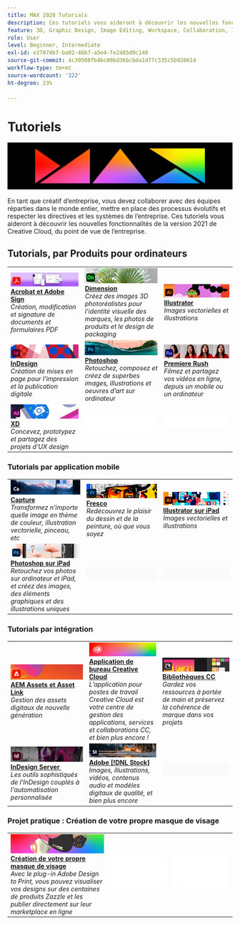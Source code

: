 ```yaml
---
title: MAX 2020 Tutorials
description: Ces tutoriels vous aideront à découvrir les nouvelles fonctionnalités de la version 2021 de Creative Cloud, d’un point de vue professionnel
feature: 3D, Graphic Design, Image Editing, Workspace, Collaboration, Integrations
role: User
level: Beginner, Intermediate
exl-id: e27874b7-ba02-46b7-a5e4-fe2485d9c148
source-git-commit: 4c30508fb4bc09bd36bcbda1d77c335c5b928614
workflow-type: tm+mt
source-wordcount: '322'
ht-degree: 23%

---
```


# Tutoriels

![Image héros Max 2020](../assets/MAX.jpg)

En tant que créatif d’entreprise, vous devez collaborer avec des équipes réparties dans le monde entier, mettre en place des processus évolutifs et respecter les directives et les systèmes de l’entreprise. Ces tutoriels vous aideront à découvrir les nouvelles fonctionnalités de la version 2021 de Creative Cloud, du point de vue de l’entreprise.

## Tutorials, par Produits pour ordinateurs

<table style="table-layout:fixed">
<tr>
 <td>
    <a href="acrobat-sign.md">
      <img alt="Acrobat et Adobe Sign" src="../assets/DC.jpg" />
    </a>
    <div>
    <a href="acrobat-sign.md"><strong>Acrobat et Adobe Sign</strong></a>
    </div>
    <em>Création, modification et signature de documents et formulaires PDF</em>
    <br>
  </td>
  <td>
    <a href="dimension.md">
      <img alt="Dimension" src="../assets/Dimenio.jpg" />
    </a>
    <div>
    <a href="dimension.md"><strong>Dimension</strong></a>
    </div>
    <em>Créez des images 3D photoréalistes pour l'identité visuelle des marques, les photos de produits et le design de packaging</em>
    <br>
  </td>
  <td>
    <a href="illustrator.md">
      <img alt="Illustrator" src="../assets/Illustrator.jpg" />
    </a>
    <div>
    <a href="illustrator.md"><strong>Illustrator</strong></a>
    </div>
    <em>Images vectorielles et illustrations</em>
    <br>
  </td>
</tr>
<tr>
 <td>
    <a href="indesign.md">
      <img alt="InDesign" src="../assets/InDesign.jpg" />
    </a>
    <div>
    <a href="indesign.md"><strong>InDesign</strong></a>
    </div>
    <em>Création de mises en page pour l'impression et la publication digitale</em>
    <br>
  </td>
  <td>
    <a href="photoshop.md">
      <img alt="Photoshop" src="../assets/Photoshop.jpg" />
    </a>
    <div>
    <a href="photoshop.md"><strong>Photoshop</strong></a>
    </div>
    <em>Retouchez, composez et créez de superbes images, illustrations et oeuvres d’art sur ordinateur</em>
    <br>
  </td>
  <td>
    <a href="rush.md">
      <img alt="Premiere Rush" src="../assets/Rush.jpg" />
    </a>
    <div>
    <a href="rush.md"><strong>Premiere Rush</strong></a>
    </div>
    <em>Filmez et partagez vos vidéos en ligne, depuis un mobile ou un ordinateur</em>
    <br>
  </td>
</tr>
<tr>
 <td>
    <a href="xd.md">
      <img alt="XD" src="../assets/XD.jpg" />
    </a>
    <div>
    <a href="xd.md"><strong>XD</strong></a>
    </div>
    <em>Concevez, prototypez et partagez des projets d’UX design</em>
    <br>
  </td>
  <td>
    <img alt="Espaceur" src="../assets/WhiteBanner_Spacer.png" />
    <div>
    <br>
  </td>
  <td>
    <img alt="Espaceur" src="../assets/WhiteBanner_Spacer.png" />
    <div>
    <br>
  </td>
</tr>
</table>

### Tutorials par application mobile

<table style="table-layout:fixed">
<tr>
 <td>
    <a href="capture.md">
      <img alt="Capture" src="../assets/Capture.jpg" />
    </a>
    <div>
    <a href="capture.md"><strong>Capture</strong></a>
    </div>
    <em>Transformez n’importe quelle image en thème de couleur, illustration vectorielle, pinceau, etc</em>
    <br>
  </td>
  <td>
    <a href="fresco.md">
      <img alt="Fresco" src="../assets/Fresco.jpg" />
    </a>
    <div>
    <a href="fresco.md"><strong>Fresco</strong></a>
    </div>
    <em>Redécouvrez le plaisir du dessin et de la peinture, où que vous soyez</em>
    <br>
  </td>
  <td>
    <a href="illustratoripad.md">
      <img alt="Illustrator sur iPad" src="../assets/AIoniPad.jpg" />
    </a>
    <div>
    <a href="illustratoripad.md"><strong>Illustrator sur iPad</strong></a>
    </div>
    <em>Images vectorielles et illustrations</em>
    <br>
  </td>
</tr>
<tr>
 <td>
    <a href="photoshopipad.md">
      <img alt="Photoshop sur iPad" src="../assets/PSoniPad.jpg" />
    </a>
    <div>
    <a href="photoshopipad.md"><strong>Photoshop sur iPad</strong></a>
    </div>
    <em>Retouchez vos photos sur ordinateur et iPad, et créez des images, des éléments graphiques et des illustrations uniques</em>
    <br>
  </td>
  <td>
    <img alt="Espaceur" src="../assets/GrayBanner_Spacer.png" />
    <div>
    <br>
  </td>
  <td>
    <img alt="Espaceur" src="../assets/GrayBanner_Spacer.png" />
    <div>
    <br>
  </td>
</tr>
</table>

### Tutorials par intégration

<table style="table-layout:fixed">
<tr>
 <td>
    <a href="aem.md">
      <img alt="AEM Assets et Asset Link" src="../assets/AEM.jpg" />
    </a>
    <div>
    <a href="aem.md"><strong>AEM Assets et Asset Link</strong></a>
    </div>
    <em>Gestion des assets digitaux de nouvelle génération</em>
    <br>
  </td>
  <td>
    <a href="creativeclouddesktopapp.md">
      <img alt="Application de bureau Creative Cloud" src="../assets/CCDA.jpg" />
    </a>
    <div>
    <a href="creativeclouddesktopapp.md"><strong>Application de bureau Creative Cloud</strong></a>
    </div>
    <em>L’application pour postes de travail Creative Cloud est votre centre de gestion des applications, services et collaborations CC, et bien plus encore !</em>
    <br>
  </td>
  <td>
    <a href="cclibraries.md">
      <img alt="Bibliothèques CC" src="../assets/CCLibs.jpg" />
    </a>
    <div>
    <a href="cclibraries.md"><strong>Bibliothèques CC</strong></a>
    </div>
    <em>Gardez vos ressources à portée de main et préservez la cohérence de marque dans vos projets</em>
    <br>
  </td>
</tr>
<tr>
<td>
    <a href="indesignserver.md">
      <img alt="InDesign Server " src="../assets/InDesignServer.jpg" />
    </a>
    <div>
    <a href="indesignserver.md"><strong>InDesign Server </strong></a>
    </div>
    <em>Les outils sophistiqués de l'InDesign couplés à l'automatisation personnalisée</em>
    <br>
  </td>
 <td>
    <a href="stock.md">
      <img alt="Adobe Stock" src="../assets/Stock.jpg" />
    </a>
    <div>
    <a href="stock.md"><strong>Adobe [!DNL Stock]</strong></a>
    </div>
    <em>Images, illustrations, vidéos, contenus audio et modèles digitaux de qualité, et bien plus encore</em>
    <br>
  </td>
  <td>
    <img alt="Espaceur" src="../assets/GrayBanner_Spacer.png" />
    <div>
    <br>
  </td>
</tr>
</table>

### Projet pratique : Création de votre propre masque de visage

<table style="table-layout:fixed">
<tr>
 <td>
    <a href="handsonproject.md">
      <img alt="Création de votre propre masque de visage" src="../assets/faceMaskSplash.jpg" />
    </a>
    <div>
    <a href="handsonproject.md"><strong>Création de votre propre masque de visage</strong></a>
    </div>
    <em>Avec le plug-in Adobe Design to Print, vous pouvez visualiser vos designs sur des centaines de produits Zazzle et les publier directement sur leur marketplace en ligne</em>
    <br>
  </td>
  <td>
    <img alt="Espaceur" src="../assets/Whitespacer.png" />
    <div>
    <br>
  </td>
  <td>
    <img alt="Espaceur" src="../assets/Whitespacer.png" />
    <div>
    <br>
  </td>
</tr>
</table>
